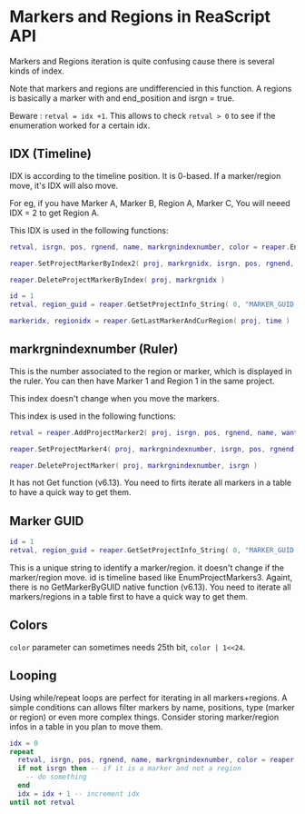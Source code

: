 # Markers and Regions in ReaScript API

Markers and Regions iteration is quite confusing cause there is several kinds of index.
 
Note that markers and regions are undifferencied in this function. A regions is basically a marker with and end_position and isrgn = true.

Beware : `retval = idx +1`. This allows to check `retval > 0` to see if the enumeration worked for a certain idx.

## IDX (Timeline)

IDX is according to the timeline position. It is 0-based. If a marker/region move, it's IDX will also move.
 
For eg, if you have Marker A, Marker B, Region A, Marker C,
You will neeed IDX = 2 to get Region A.
 
This IDX is used in the following functions:

```lua
retval, isrgn, pos, rgnend, name, markrgnindexnumber, color = reaper.EnumProjectMarkers3( proj, idx )
```
 
```lua
reaper.SetProjectMarkerByIndex2( proj, markrgnidx, isrgn, pos, rgnend, IDnumber, name, color, flags )
```
 
```lua
reaper.DeleteProjectMarkerByIndex( proj, markrgnidx )
```

```lua
id = 1
retval, region_guid = reaper.GetSetProjectInfo_String( 0, "MARKER_GUID:" .. id, "", false )
```

```lua
markeridx, regionidx = reaper.GetLastMarkerAndCurRegion( proj, time )
```
 
## markrgnindexnumber (Ruler)

This is the number associated to the region or marker, which is displayed in the ruler.
You can then have Marker 1 and Region 1 in the same project.

This index doesn't change when you move the markers.

This index is used in the following functions:

```lua
retval = reaper.AddProjectMarker2( proj, isrgn, pos, rgnend, name, wantidx, color )
```
 
```lua
reaper.SetProjectMarker4( proj, markrgnindexnumber, isrgn, pos, rgnend, name, color, flags )
```
 
```lua
reaper.DeleteProjectMarker( proj, markrgnindexnumber, isrgn )
```

It has not Get function (v6.13). You need to firts iterate all markers in a table to have a quick way to get them.

## Marker GUID

```lua
id = 1
retval, region_guid = reaper.GetSetProjectInfo_String( 0, "MARKER_GUID:" .. id, "", false )
```

This is a unique string to identify a marker/region. it doesn't change if the marker/region move. id is timeline based like EnumProjectMarkers3.
Againt, there is no GetMarkerByGUID native function (v6.13). You need to iterate all markers/regions in a table first to have a quick way to get them.

## Colors

`color` parameter can sometimes needs 25th bit, `color | 1<<24`.

## Looping

Using while/repeat loops are perfect for iterating in all markers+regions. A simple conditions can allows filter markers by name, positions, type (marker or region) or even more complex things. Consider storing marker/region infos in a table in you plan to move them.

```lua
idx = 0
repeat
  retval, isrgn, pos, rgnend, name, markrgnindexnumber, color = reaper.EnumProjectMarkers3( proj, idx ) -- get marker by idx
  if not isrgn then -- if it is a marker and not a region
    -- do something
  end
  idx = idx + 1 -- increment idx
until not retval
```
